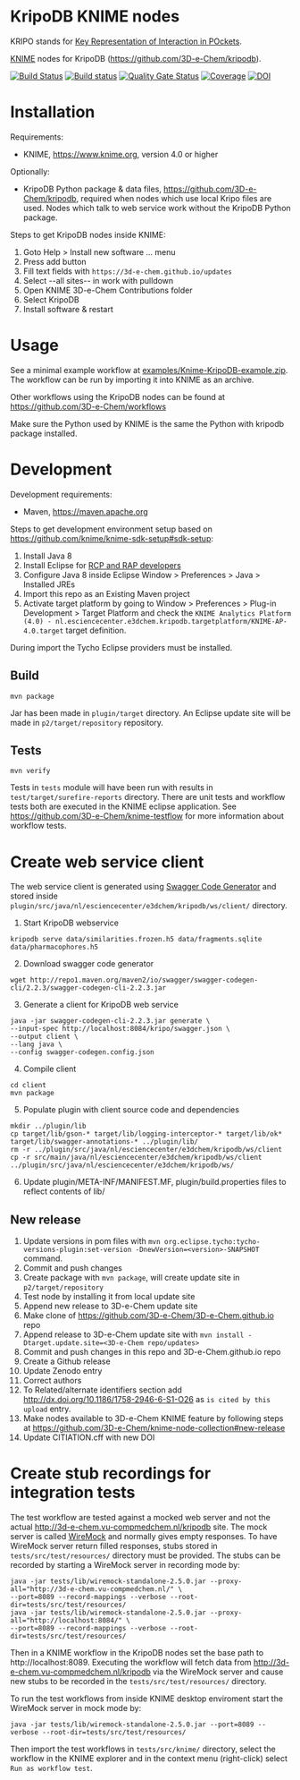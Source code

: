 # KripoDB KNIME nodes

KRIPO stands for [Key Representation of Interaction in POckets](http://dx.doi.org/10.1186/1758-2946-6-S1-O26).

[KNIME](http://www.knime.org) nodes for KripoDB (https://github.com/3D-e-Chem/kripodb).

[![Build Status](https://travis-ci.org/3D-e-Chem/knime-kripodb.svg?branch=master)](https://travis-ci.org/3D-e-Chem/knime-kripodb)
[![Build status](https://ci.appveyor.com/api/projects/status/3way61l0ojtbhcrv?svg=true)](https://ci.appveyor.com/project/3D-e-Chem/knime-kripodb)
[![Quality Gate Status](https://sonarcloud.io/api/project_badges/measure?project=nl.esciencecenter.e3dchem.kripodb%3Anl.esciencecenter.e3dchem.kripodb&metric=alert_status)](https://sonarcloud.io/dashboard?id=nl.esciencecenter.e3dchem.kripodb%3Anl.esciencecenter.e3dchem.kripodb)
[![Coverage](https://sonarcloud.io/api/project_badges/measure?project=nl.esciencecenter.e3dchem.kripodb%3Anl.esciencecenter.e3dchem.kripodb&metric=coverage)](https://sonarcloud.io/dashboard?id=nl.esciencecenter.e3dchem.kripodb%3Anl.esciencecenter.e3dchem.kripodb)
[![DOI](https://zenodo.org/badge/DOI/10.5281/zenodo.1212224.svg)](https://doi.org/10.5281/zenodo.1212224)

# Installation

Requirements:

* KNIME, https://www.knime.org, version 4.0 or higher

Optionally:

* KripoDB Python package & data files, https://github.com/3D-e-Chem/kripodb,
  required when nodes which use local Kripo files are used.
  Nodes which talk to web service work without the KripoDB Python package.

Steps to get KripoDB nodes inside KNIME:

1. Goto Help > Install new software ... menu
2. Press add button
3. Fill text fields with `https://3d-e-chem.github.io/updates`
4. Select --all sites-- in work with pulldown
5. Open KNIME 3D-e-Chem Contributions folder
6. Select KripoDB
7. Install software & restart

# Usage

See a minimal example workflow at [examples/Knime-KripoDB-example.zip](examples/Knime-KripoDB-example.zip).
The workflow can be run by importing it into KNIME as an archive.

Other workflows using the KripoDB nodes can be found at https://github.com/3D-e-Chem/workflows

Make sure the Python used by KNIME is the same the Python with kripodb package installed.

# Development

Development requirements:

* Maven, https://maven.apache.org

Steps to get development environment setup based on https://github.com/knime/knime-sdk-setup#sdk-setup:

1. Install Java 8
2. Install Eclipse for [RCP and RAP developers](https://www.eclipse.org/downloads/packages/release/2018-12/r/eclipse-ide-rcp-and-rap-developers)
3. Configure Java 8 inside Eclipse Window > Preferences > Java > Installed JREs
4. Import this repo as an Existing Maven project
5. Activate target platform by going to Window > Preferences > Plug-in Development > Target Platform and check the `KNIME Analytics Platform (4.0) - nl.esciencecenter.e3dchem.kripodb.targetplatform/KNIME-AP-4.0.target` target definition.

During import the Tycho Eclipse providers must be installed.

## Build

```
mvn package
```

Jar has been made in `plugin/target` directory.
An Eclipse update site will be made in `p2/target/repository` repository.

## Tests

```
mvn verify
```

Tests in `tests` module will have been run with results in `test/target/surefire-reports` directory.
There are unit tests and workflow tests both are executed in the KNIME eclipse application.
See https://github.com/3D-e-Chem/knime-testflow for more information about workflow tests.

# Create web service client

The web service client is generated using [Swagger Code Generator](https://github.com/swagger-api/swagger-codegen) and stored inside `plugin/src/java/nl/esciencecenter/e3dchem/kripodb/ws/client/` directory.

1. Start KripoDB webservice
```
kripodb serve data/similarities.frozen.h5 data/fragments.sqlite data/pharmacophores.h5
```

2. Download swagger code generator
```
wget http://repo1.maven.org/maven2/io/swagger/swagger-codegen-cli/2.2.3/swagger-codegen-cli-2.2.3.jar
```

3. Generate a client for KripoDB web service
```
java -jar swagger-codegen-cli-2.2.3.jar generate \
--input-spec http://localhost:8084/kripo/swagger.json \
--output client \
--lang java \
--config swagger-codegen.config.json
```

4. Compile client
```
cd client
mvn package
```

5. Populate plugin with client source code and dependencies
```
mkdir ../plugin/lib
cp target/lib/gson-* target/lib/logging-interceptor-* target/lib/ok* target/lib/swagger-annotations-* ../plugin/lib/
rm -r ../plugin/src/java/nl/esciencecenter/e3dchem/kripodb/ws/client
cp -r src/main/java/nl/esciencecenter/e3dchem/kripodb/ws/client ../plugin/src/java/nl/esciencecenter/e3dchem/kripodb/ws/
```

6. Update plugin/META-INF/MANIFEST.MF, plugin/build.properties files to reflect contents of lib/

## New release

1. Update versions in pom files with `mvn org.eclipse.tycho:tycho-versions-plugin:set-version -DnewVersion=<version>-SNAPSHOT` command.
2. Commit and push changes
3. Create package with `mvn package`, will create update site in `p2/target/repository`
4. Test node by installing it from local update site
5. Append new release to 3D-e-Chem update site
  1. Make clone of https://github.com/3D-e-Chem/3D-e-Chem.github.io repo
  2. Append release to 3D-e-Chem update site with `mvn install -Dtarget.update.site=<3D-e-Chem repo/updates>`
6. Commit and push changes in this repo and 3D-e-Chem.github.io repo
7. Create a Github release
8. Update Zenodo entry
  1. Correct authors
  2. To Related/alternate identifiers section add http://dx.doi.org/10.1186/1758-2946-6-S1-O26 as `is cited by this upload` entry.
9. Make nodes available to 3D-e-Chem KNIME feature by following steps at https://github.com/3D-e-Chem/knime-node-collection#new-release
10. Update CITIATION.cff with new DOI

# Create stub recordings for integration tests

The test workflow are tested against a mocked web server and not the actual http://3d-e-chem.vu-compmedchem.nl/kripodb site.
The mock server is called [WireMock](http://WireMock.org/) and normally gives empty responses.
To have WireMock server return filled responses, stubs stored in `tests/src/test/resources/` directory must be provided.
The stubs can be recorded by starting a WireMock server in recording mode by:
```
java -jar tests/lib/wiremock-standalone-2.5.0.jar --proxy-all="http://3d-e-chem.vu-compmedchem.nl/" \
--port=8089 --record-mappings --verbose --root-dir=tests/src/test/resources/
java -jar tests/lib/wiremock-standalone-2.5.0.jar --proxy-all="http://localhost:8084/" \
--port=8089 --record-mappings --verbose --root-dir=tests/src/test/resources/
```

Then in a KNIME workflow in the KripoDB nodes set the base path to http://localhost:8089.
Executing the workflow will fetch data from http://3d-e-chem.vu-compmedchem.nl/kripodb  via the WireMock server and cause new stubs to be recorded in the `tests/src/test/resources/` directory.

To run the test workflows from inside KNIME desktop enviroment start the WireMock server in mock mode by:

```
java -jar tests/lib/wiremock-standalone-2.5.0.jar --port=8089 --verbose --root-dir=tests/src/test/resources/
```
Then import the test workflows in `tests/src/knime/` directory, select the workflow in the KNIME explorer and in the context menu (right-click) select `Run as workflow test`.
